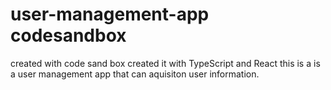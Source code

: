 # user-management-app codesandbox
created with code sand box
created it with TypeScript and React
this is a is a user management app that can aquisiton user information.


